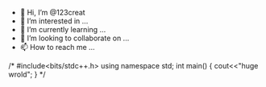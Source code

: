 - 👋 Hi, I’m @123creat
- 👀 I’m interested in ...
- 🌱 I’m currently learning ...
- 💞️ I’m looking to collaborate on ...
- 📫 How to reach me ...

<!---
123creat/123creat is a ✨ special ✨ repository because its `README.md` (this file) appears on your GitHub profile.
You can click the Preview link to take a look at your changes.
--->
/*
#include<bits/stdc++.h>
using namespace std;
int main()
{
cout<<"huge wrold";
}
*/
